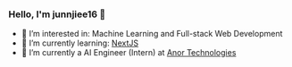 ### Hello, I'm junnjiee16 👋
- 💬 I’m interested in: Machine Learning and Full-stack Web Development
- 🌱 I’m currently learning: [NextJS](https://nextjs.org/)
- 🔭 I’m currently a AI Engineer (Intern) at [Anor Technologies](https://anor-tech.com/)
  
<!--
**junnjiee16/junnjiee16** is a ✨ _special_ ✨ repository because its `README.md` (this file) appears on your GitHub profile.

Here are some ideas to get you started:

- 🔭 I’m currently working on ...
- 🌱 I’m currently learning ...
- 👯 I’m looking to collaborate on ...
- 🤔 I’m looking for help with ...
- 💬 Ask me about ...
- 📫 How to reach me: ...
- 😄 Pronouns: ...
- ⚡ Fun fact: ...
-->
